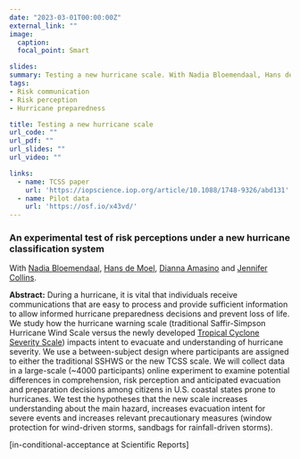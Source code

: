 ```yaml
---
date: "2023-03-01T00:00:00Z"
external_link: ""
image:
  caption: 
  focal_point: Smart

slides: 
summary: Testing a new hurricane scale. With Nadia Bloemendaal, Hans de Moel, Diana Amasino and Jennifer Collins. [in-principle-acceptance]
tags:
- Risk communication
- Risk perception
- Hurricane preparedness

title: Testing a new hurricane scale
url_code: ""
url_pdf: ""
url_slides: ""
url_video: ""

links:
  - name: TCSS paper
    url: 'https://iopscience.iop.org/article/10.1088/1748-9326/abd131'
  - name: Pilot data
    url: 'https://osf.io/x43vd/'
---
```


<h3> An experimental test of risk perceptions under a new hurricane classification system </h3> 

With [Nadia Bloemendaal](https://research.vu.nl/en/persons/nadia-bloemendaal), [Hans de Moel](https://research.vu.nl/en/persons/hans-de-moel), [Dianna Amasino](https://sites.google.com/view/dianna-amasino/bio?authuser=0) and [Jennifer Collins](https://www.usf.edu/arts-sciences/departments/geosciences/people/faculty/jennifer-collins.aspx).

<b>Abstract:</b>
	During a hurricane, it is vital that individuals receive communications that are easy to process and provide sufficient information to allow informed hurricane preparedness decisions and prevent loss of life. We study how the hurricane warning scale (traditional Saffir-Simpson Hurricane Wind Scale versus the newly developed [Tropical Cyclone Severity Scale](https://www.jantsje.nl/publication/bloemendaal-2020/)) impacts intent to evacuate and understanding of hurricane severity. We use a between-subject design where participants are assigned to either the traditional SSHWS or the new TCSS scale. We will collect data in a large-scale (~4000 participants) online experiment to examine potential differences in comprehension, risk perception and anticipated evacuation and preparation decisions among citizens in U.S. coastal states prone to hurricanes. We test the hypotheses that the new scale increases understanding about the main hazard, increases evacuation intent for severe events and increases relevant precautionary measures (window protection for wind-driven storms, sandbags for rainfall-driven storms). 
	
[in-conditional-acceptance at Scientific Reports] 

